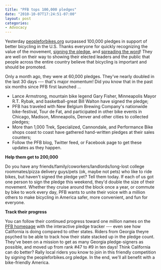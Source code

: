 ```yaml
---
title: "PFB tops 100,000 pledges"
date: "2010-10-07T17:24:51-07:00"
layout: post
categories:
- Advocacy
---
```


Yesterday [peopleforbikes.org](https://peopleforbikes.org/) surpassed 100,000 pledges in support of better bicycling in the U.S. Thanks everyone for quickly recognizing the value of the movement, [signing the pledge](https://peopleforbikes.org/), and [spreading the word](https://peopleforbikes.org/)! They are well on their way to showing their elected leaders and the public that people across the entire country believe that bicycling is important and should be promoted.

Only a month ago, they were at 60,000 pledges. They've nearly doubled in the last 30 days --- that's major momentum! Did you know that in the past six months since PFB first launched …

- Lance Armstrong, mountain bike legend Gary Fisher, Minneapolis Mayor R.T. Rybak, and basketball-great Bill Walton have signed the pledge;
- PFB has traveled with New Belgium Brewing Company's nationwide bike-festival, Tour de Fat, and participated in other bike events in Chicago, Madison, Minneapolis, Denver and other cities to collected pledges;
- More than 1,000 Trek, Specialized, Cannondale, and Performance Bike shops coast to coast have gathered hand-written pledges at their sales counters;
- Follow the PFB blog, Twitter feed, or Facebook page to get these updates as they happen.

**Help them get to 200,000**

Do you have any friends/family/coworkers/landlords/long-lost college roommates/pizza delivery guys/pets (ok, maybe not pets) who like to ride bikes, but haven't signed the pledge yet? Tell them today. If each of us got one person to sign the pledge this weekend, they'd double the size of their movement. Whether they cruise around the block once a year, or commute by bike to work every day, PFB wants to unite their voice with a million others to make bicycling in America safer, more convenient, and fun for everyone.

**Track their progress**

You can follow their continued progress toward one million names on the [PFB homepage](https://peopleforbikes.org/) with the interactive pledge tracker --- even see how California is doing compared to other states. Riders from Georgia theyre psyched to be able to track how their state stacked up in the pledge count. They've been on a mission to get as many Georgia pledge-signers as possible, and moved up from rank #47 to #9 in ten days! Think California can do better? Rally local riders you know to join in this friendly competition by signing the peopleforbikes.org pledge. In the end, we'll all benefit with a bike-friendly America.